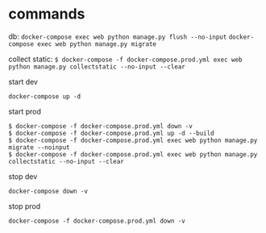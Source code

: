 # commands

db:
`docker-compose exec web python manage.py flush --no-input`
`docker-compose exec web python manage.py migrate`

collect static:
`$ docker-compose -f docker-compose.prod.yml exec web python manage.py collectstatic --no-input --clear`

start dev
```
docker-compose up -d
```

start prod
```
$ docker-compose -f docker-compose.prod.yml down -v
$ docker-compose -f docker-compose.prod.yml up -d --build
$ docker-compose -f docker-compose.prod.yml exec web python manage.py migrate --noinput
$ docker-compose -f docker-compose.prod.yml exec web python manage.py collectstatic --no-input --clear
```

stop dev
```
docker-compose down -v
```

stop prod
```
docker-compose -f docker-compose.prod.yml down -v
```
